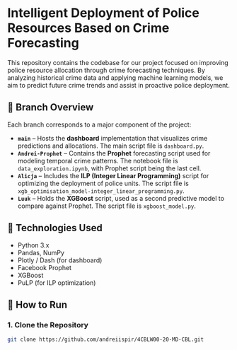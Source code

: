 # Intelligent Deployment of Police Resources Based on Crime Forecasting

This repository contains the codebase for our project focused on improving police resource allocation through crime forecasting techniques. By analyzing historical crime data and applying machine learning models, we aim to predict future crime trends and assist in proactive police deployment.

## 📁 Branch Overview

Each branch corresponds to a major component of the project:

- **`main`** – Hosts the **dashboard** implementation that visualizes crime predictions and allocations. The main script file is `dashboard.py`.
- **`Andrei-Prophet`** – Contains the **Prophet** forecasting script used for modeling temporal crime patterns. The notebook file is `data_exploration.ipynb`, with Prophet script being the last cell.
- **`Alicja`** – Includes the **ILP (Integer Linear Programming)** script for optimizing the deployment of police units. The script file is `xgb_optimisation_model-integer_linear_programming.py`.
- **`Luuk`** – Holds the **XGBoost** script, used as a second predictive model to compare against Prophet. The script file is `xgboost_model.py`.

## 🔧 Technologies Used

- Python 3.x  
- Pandas, NumPy  
- Plotly / Dash (for dashboard)  
- Facebook Prophet  
- XGBoost  
- PuLP (for ILP optimization)  

## 🚀 How to Run

### 1. Clone the Repository

```bash
git clone https://github.com/andreiispir/4CBLW00-20-MD-CBL.git

